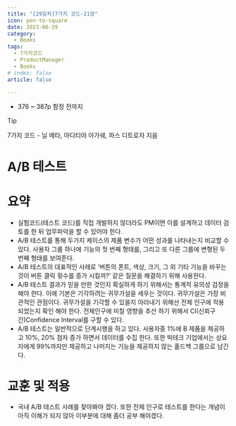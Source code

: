 ```yaml
---
title: "[29일차]7가지 코드-21장"
icon: pen-to-square
date: 2023-06-29
category:
  - Books
tags:
  - 7가지코드
  - ProductManager
  - Books
# index: false
article: false

---
```


- 376 ~ 387p 함정 전까지

<!-- more -->

>[!tip]
>7가지 코드 - 닐 메타, 아디티야 아가쉐, 파스 디트로자 지음


# A/B 테스트

# 요약

- 실험코드(테스트 코드)를 직접 개발하지 않더라도 PM이면 이를 설계하고 데이터 검토를 한 뒤 업무파악을 할 수 있어야 한다.
- A/B 테스트를 통해 두가지 케이스의 제품 변수가 어떤 성과를 나타내는지 비교할 수 있다. 사용자 그룹 하나에 기능의 첫 번째 형태를, 그리고 또 다른 그룹에 변형된 두 번째 형태를 보여준다.
- A/B 테스트의 대표적인 사례로 ‘버튼의 폰트, 색상, 크기, 그 외 기타 기능을 바꾸는 것이 버튼 클릭 횟수를 증가 시킬까?’ 같은 질문을 해결하기 위해 사용한다.
- A/B 테스트 결과가 믿을 만한 것인지 확실하게 하기 위해서는 통계적 유의성 검정을 해야 한다. 이에 기본은 기각하려는 귀무가설을 세우는 것이다. 귀무가설은 가장 비관적인 관점이다. 
귀무가설을 기각할 수 있을지 아라내기 위해선 전체 인구에 적용되었는지 확인 해야 한다. 전체인구에 미칠 영향을 추산 하기 위해서 CI(신뢰구간)Confidence Interval를 구할 수 있다.
- A/B 테스트는 일반적으로 단계시행을 하고 있다. 사용자중 1%에 B 제품을 제공하고 10%, 20% 점차 증가 하면서 데이터를 수집 한다. 또한 빅테크 기업에서는 상요자에게 99%까지만 제공하고 나머지는 기능을 제공하지 않는 홀드백 그룹으로 남긴다.

# 교훈 및 적용

- 국내 A/B 테스트 사례를 찾아봐야 겠다. 또한 전체 인구로 테스트를 한다는 개념이 아직 이해가 되지 않아 이부분에 대해 좀더 공부 해야겠다.